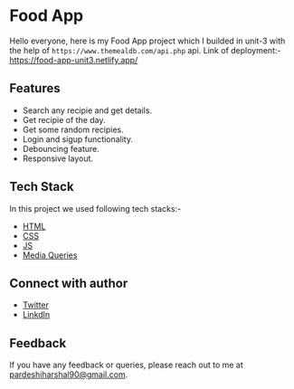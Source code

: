 # Food App

Hello everyone, here is my Food App project which I builded in unit-3 with the help of `https://www.themealdb.com/api.php` api. Link of deployment:- https://food-app-unit3.netlify.app/


## Features

- Search any recipie and get details.
- Get recipie of the day.
- Get some random recipies.
- Login and sigup functionality.
- Debouncing feature.
- Responsive layout.


## Tech Stack

In this project we used following tech stacks:- 
- [HTML](https://developer.mozilla.org/en-US/docs/Web/HTML)
- [CSS](https://developer.mozilla.org/en-US/docs/Web/CSS)
- [JS](https://developer.mozilla.org/en-US/docs/Web/JavaScript)
- [Media Queries](https://developer.mozilla.org/en-US/docs/Web/CSS/Media_Queries/Using_media_queries)


## Connect with author

- [Twitter](https://twitter.com/harshal258)
- [LinkdIn](https://www.linkedin.com/in/harshalpardeshi/)


## Feedback

If you have any feedback or queries, please reach out to me at pardeshiharshal90@gmail.com.
